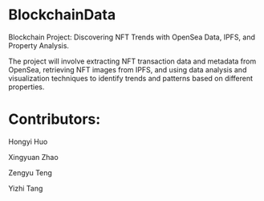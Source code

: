 # BlockchainData
Blockchain Project: Discovering NFT Trends with OpenSea Data, IPFS, and Property Analysis.

The project will involve extracting NFT transaction data and metadata from OpenSea, retrieving
NFT images from IPFS, and using data analysis and visualization techniques to identify trends
and patterns based on different properties.

# Contributors:
Hongyi Huo

Xingyuan Zhao

Zengyu Teng

Yizhi Tang